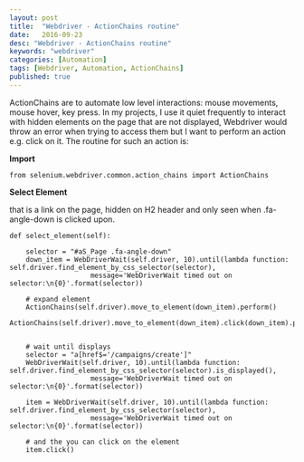 ```yaml
---
layout: post
title:  "Webdriver - ActionChains routine"
date:   2016-09-23
desc: "Webdriver - ActionChains routine"
keywords: "webdriver"
categories: [Automation]
tags: [Webdriver, Automation, ActionChains]
published: true
---
```



ActionChains are to automate low level interactions: mouse movements, mouse hover, key press.
In my projects, I use it quiet frequently to interact with hidden elements on the page that are not displayed, Webdriver would throw an error when trying to access them but I want to perform an action e.g. click on it.
The routine for such an action is:

__Import__

```
from selenium.webdriver.common.action_chains import ActionChains
```

__Select Element__

that is a link on the page, hidden on H2 header and only seen when .fa-angle-down is clicked upon.

```
def select_element(self):
        
    selector = "#aS_Page .fa-angle-down" 
    down_item = WebDriverWait(self.driver, 10).until(lambda function: self.driver.find_element_by_css_selector(selector),
                    message='WebDriverWait timed out on selector:\n{0}'.format(selector))
    
    # expand element
    ActionChains(self.driver).move_to_element(down_item).perform()
    ActionChains(self.driver).move_to_element(down_item).click(down_item).perform()
            
    
    # wait until displays
    selector = "a[href$='/campaigns/create']"
    WebDriverWait(self.driver, 10).until(lambda function: self.driver.find_element_by_css_selector(selector).is_displayed(), 
                    message='WebDriverWait timed out on selector:\n{0}'.format(selector))
            
    item = WebDriverWait(self.driver, 10).until(lambda function: self.driver.find_element_by_css_selector(selector), 
                    message='WebDriverWait timed out on selector:\n{0}'.format(selector))
    
    # and the you can click on the element
    item.click()

```
     
